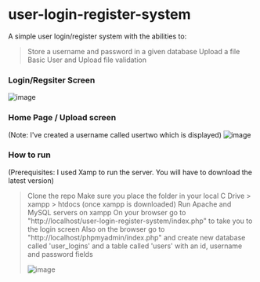 # user-login-register-system

A simple user login/register system with the abilities to:
> Store a username and password in a given database
> Upload a file
> Basic User and Upload file validation


### Login/Regsiter Screen

![image](https://github.com/SydneyJupiters/user-login-register-system/assets/77537725/8a587206-f781-40bd-b98f-74cbf981ff03)

### Home Page / Upload screen
(Note: I've created a username called usertwo which is displayed)
![image](https://github.com/SydneyJupiters/user-login-register-system/assets/77537725/a5cdcb18-2c87-4658-93b6-be2c0a52e93e)

### How to run
(Prerequisites: I used Xamp to run the server. You will have to download the latest version)
> Clone the repo
> Make sure you place the folder in your local C Drive > xampp > htdocs (once xampp is downloaded)
> Run Apache and MySQL servers on xampp
> On your browser go to "http://localhost/user-login-register-system/index.php" to take you to the login screen
> Also on the browser go to "http://localhost/phpmyadmin/index.php" and create new database called 'user_logins' and a table called 'users'
with an id, username and password fields
>
> ![image](https://github.com/SydneyJupiters/user-login-register-system/assets/77537725/739f89a9-f013-4cb1-a8f1-802c109320b3)


